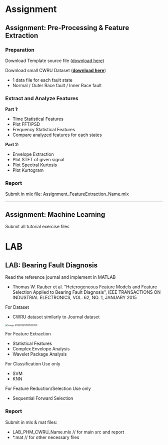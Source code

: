 # Assignment 



## Assignment:  Pre-Processing & Feature Extraction



### Preparation

Download Template source file ([download here](https://github.com/ykkimhgu/digitaltwinNautomation-src/blob/main/Assignment/Assignment_FeatureExtraction_CWRU/DTA_Assignment_CWRU_FeatureExtraction_student.mlx))

Download small CWRU Dataset (**[download here](https://github.com/ykkimhgu/digitaltwinNautomation-src/blob/main/Assignment/Assignment_FeatureExtraction_CWRU/Assignment_FeatureExtraction_CWRU_data.zip)**)

* 1 data file for each fault state
* Normal / Outer Race fault / Inner Race fault




### Extract  and Analyze Features   

**Part 1:** 

* Time Statistical Features
* Plot FFT/PSD
* Frequency Statistical Features
* Compare analyzed features for each states



**Part 2**:

* Envelope Extraction
* Plot STFT of given signal
* Plot Spectral Kurtosis
* Plot Kurtogram





### Report

Submit  in mlx file:  Assignment_FeatureExtraction_Name.mlx





---

## Assignment:  Machine Learning

Submit all tutorial exercise files





# LAB

## LAB: Bearing Fault Diagnosis

Read the reference journal and implement in MATLAB

* Thomas W. Rauber et al. "Heterogeneous Feature Models and Feature Selection Applied to Bearing Fault Diagnosis", IEEE TRANSACTIONS ON INDUSTRIAL ELECTRONICS, VOL. 62, NO. 1, JANUARY 2015

  

For Dataset 

* CWRU dataset similarly to Journal dataset

<img src="C:\Users\ykkim\AppData\Roaming\Typora\typora-user-images\image-20220328150553353.png" alt="image-20220328150553353" style="zoom:50%;" />

For Feature Extraction 

* Statistical Features
* Complex Envelope Analysis
* Wavelet Package Analysis

For Classification Use only

* SVM
* KNN

For Feature Reduction/Selection Use only

* Sequential Forward Selection



### Report

Submit  in mlx & mat files:  

* LAB_PHM_CWRU_Name.mlx  // for main src and report
* *.mat // for other necessary files